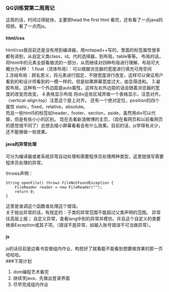### QG训练营第二周周记
这周的话，时间过得挺快，主要把head the first html 看完，还有看了一点java的视频。看了一点而js。
#### html/css  
  html/css我目前还是没有用到编译器，用notepad++写的，里面的标签属性很多都有讲到，从自定义类class，id。代的选择器，到布局，table等等。
布局的话，将html中的元素全部看做流的一部分，从而继续对四种布局进行理解，布局可大概分为4种：
1.float（流体布局）：可以根据浏览器的宽度进行填充可用空间  
2.冻结布局：顾名思义，将元素进行固定，不随宽度进行改变，这样可以保证用户看到的和设计师看到的一模一样的，但是如果屏幕宽度过大，由显得违和。
3.凝胶布局，这种有一个外边距是auto属性，这样左右外边距的话会随着浏览器的宽度的改变而改变。 
4.表格显示布局  将div这些区域弄做一个表格显示，注意对齐。（vertical-align:top）注意这个是上对齐。 
还有一个绝对定位，position的四个属性 static，fixed，relative，absolute。  
而且一些html5的标签如header，footer、section，aside，虽然用div可以代替，但是有些小小的区别。
现在去看新浪微博的主页，（现在看网页和以前看网页的感觉很不同了）总想去缩小屏幕看看会有什么效果。目前的话，js学得有点少，还不能够做一些效果。

#### java的异常处理  
可分为编译器或者系统异常自动处理和需要程序员处理两种类型，这里就值写需要程序员处理的异常。  

throws声明：

	String openFile() throws FileNotFoundException {
		FileReader reader = new FileReader("");
		return 0;
	}

这里是谁调这个函数谁处理这个错误。  
关于抛出异常的话，有规定的：子类的异常范围不能超过父类声明的范围。
异常往高层上报；
自定义异常，查看lang中别的异常并模仿。并且这个自定义的类要继承Exception或其子项。（错误不是异常，如输入账号错误不可当做异常）。

#### js
js的话目前是边看书变做组内作业，构思好了就看能不能看到想要做效果的那一页哈哈哈。  
###下周计划  
<ol>
<li>dom编程艺术看完</li>
<li>继续学java，先做出登录界面</li>
<li>尽早完成组内作业</li>
</ol>